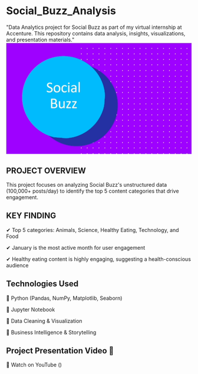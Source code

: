 # Social_Buzz_Analysis
"Data Analytics project for Social Buzz as part of my virtual internship at Accenture. This repository contains data analysis, insights, visualizations, and presentation materials."
![](Social_Buzz.png)


## PROJECT OVERVIEW

This project focuses on analyzing Social Buzz's unstructured data (100,000+ posts/day) to identify the top 5 content categories that drive engagement.

## KEY FINDING

✔ Top 5 categories: Animals, Science, Healthy Eating, Technology, and Food

✔ January is the most active month for user engagement

✔ Healthy eating content is highly engaging, suggesting a health-conscious audience

## Technologies Used

🔹 Python (Pandas, NumPy, Matplotlib, Seaborn)

🔹 Jupyter Notebook

🔹 Data Cleaning & Visualization

🔹 Business Intelligence & Storytelling


## Project Presentation Video 🎥

📌 Watch on YouTube ()
